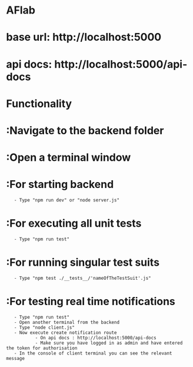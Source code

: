 # AFlab

# base url: http://localhost:5000

# api docs: http://localhost:5000/api-docs

# Functionality 
#    :Navigate to the backend folder
#    :Open a terminal window

#    :For starting backend
       - Type "npm run dev" or "node server.js"
    
#    :For executing all unit tests   
       - Type "npm run test"

#    :For running singular test suits 
       - Type "npm test ./__tests__/'nameOfTheTestSuit'.js"

#    :For testing real time notifications
       - Type "npm run test"
       - Open another terminal from the backend
       - Type "node client.js"
       - Now execute create notification route
               - On api docs : http://localhost:5000/api-docs
               - Make sure you have logged in as admin and have entered the token for authorisation
       - In the console of client terminal you can see the relevant message

#
#
#
#
#
#
#
